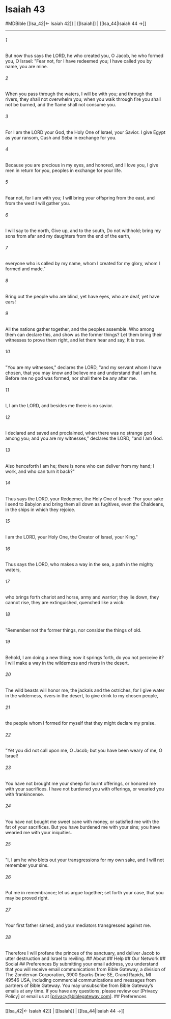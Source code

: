 # Isaiah 43
#MDBible
[[Isa_42|← Isaiah 42]] | [[Isaiah]] | [[Isa_44|Isaiah 44 →]]

***


###### 1 
But now thus says the LORD, he who created you, O Jacob, he who formed you, O Israel: "Fear not, for I have redeemed you; I have called you by name, you are mine. 

###### 2 
When you pass through the waters, I will be with you; and through the rivers, they shall not overwhelm you; when you walk through fire you shall not be burned, and the flame shall not consume you. 

###### 3 
For I am the LORD your God, the Holy One of Israel, your Savior. I give Egypt as your ransom, Cush and Seba in exchange for you. 

###### 4 
Because you are precious in my eyes, and honored, and I love you, I give men in return for you, peoples in exchange for your life. 

###### 5 
Fear not, for I am with you; I will bring your offspring from the east, and from the west I will gather you. 

###### 6 
I will say to the north, Give up, and to the south, Do not withhold; bring my sons from afar and my daughters from the end of the earth, 

###### 7 
everyone who is called by my name, whom I created for my glory, whom I formed and made." 

###### 8 
Bring out the people who are blind, yet have eyes, who are deaf, yet have ears! 

###### 9 
All the nations gather together, and the peoples assemble. Who among them can declare this, and show us the former things? Let them bring their witnesses to prove them right, and let them hear and say, It is true. 

###### 10 
"You are my witnesses," declares the LORD, "and my servant whom I have chosen, that you may know and believe me and understand that I am he. Before me no god was formed, nor shall there be any after me. 

###### 11 
I, I am the LORD, and besides me there is no savior. 

###### 12 
I declared and saved and proclaimed, when there was no strange god among you; and you are my witnesses," declares the LORD, "and I am God. 

###### 13 
Also henceforth I am he; there is none who can deliver from my hand; I work, and who can turn it back?" 

###### 14 
Thus says the LORD, your Redeemer, the Holy One of Israel: "For your sake I send to Babylon and bring them all down as fugitives, even the Chaldeans, in the ships in which they rejoice. 

###### 15 
I am the LORD, your Holy One, the Creator of Israel, your King." 

###### 16 
Thus says the LORD, who makes a way in the sea, a path in the mighty waters, 

###### 17 
who brings forth chariot and horse, army and warrior; they lie down, they cannot rise, they are extinguished, quenched like a wick: 

###### 18 
"Remember not the former things, nor consider the things of old. 

###### 19 
Behold, I am doing a new thing; now it springs forth, do you not perceive it? I will make a way in the wilderness and rivers in the desert. 

###### 20 
The wild beasts will honor me, the jackals and the ostriches, for I give water in the wilderness, rivers in the desert, to give drink to my chosen people, 

###### 21 
the people whom I formed for myself that they might declare my praise. 

###### 22 
"Yet you did not call upon me, O Jacob; but you have been weary of me, O Israel! 

###### 23 
You have not brought me your sheep for burnt offerings, or honored me with your sacrifices. I have not burdened you with offerings, or wearied you with frankincense. 

###### 24 
You have not bought me sweet cane with money, or satisfied me with the fat of your sacrifices. But you have burdened me with your sins; you have wearied me with your iniquities. 

###### 25 
"I, I am he who blots out your transgressions for my own sake, and I will not remember your sins. 

###### 26 
Put me in remembrance; let us argue together; set forth your case, that you may be proved right. 

###### 27 
Your first father sinned, and your mediators transgressed against me. 

###### 28 
Therefore I will profane the princes of the sanctuary, and deliver Jacob to utter destruction and Israel to reviling. ## About ## Help ## Our Network ## Social ## Preferences By submitting your email address, you understand that you will receive email communications from Bible Gateway, a division of The Zondervan Corporation, 3900 Sparks Drive SE, Grand Rapids, MI 49546 USA, including commercial communications and messages from partners of Bible Gateway. You may unsubscribe from Bible Gateway&rsquo;s emails at any time. If you have any questions, please review our [Privacy Policy] or email us at [privacy@biblegateway.com]. ## Preferences

***

[[Isa_42|← Isaiah 42]] | [[Isaiah]] | [[Isa_44|Isaiah 44 →]]

